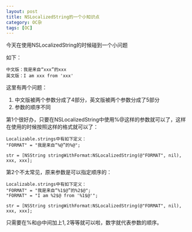 ```yaml
---
layout: post
title: NSLocalizedString的一个小知识点
category: OC杂
tags: [OC]
---
```


今天在使用NSLocalizedString的时候碰到一个小问题

如下：
```
中文版：我是来自“xxx”的xxx
英文版：I am xxx from 'xxx'
```
这里有两个问题：
1. 中文版被两个参数分成了4部分，英文版被两个参数分成了5部分
2. 参数的顺序不同

第1个很好办，只要在NSLocalizedString中使用%@这样的参数就可以了，这样在使用的时候按照这样的格式就可以了：
```
Localizable.strings中有如下定义：
"FORMAT" = "我是来自“%@”的%@";

str = [NSString stringWithFormat:NSLocalizedString(@"FORMAT", nil), xxx, xxx];
```
第2个不太常见，原来参数是可以指定顺序的：
```
Localizable.strings中有如下定义：
"FORMAT" = "我是来自“%1$@”的%2$@";
"FORMAT" = "I am %2$@ from '%1$@'";

str = [NSString stringWithFormat:NSLocalizedString(@"FORMAT", nil), xxx, xxx];
```
只需要在%和@中间加上1$,2$等等就可以啦，数字就代表参数的顺序。